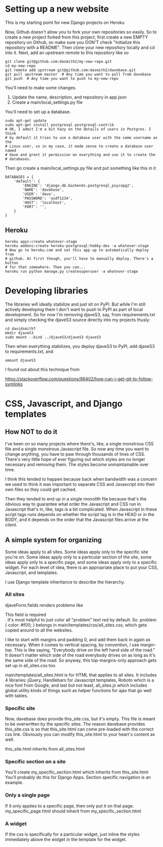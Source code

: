 # Setting up a new website

This is my starting point for new Django projects on Heroku

Now, Github doesn't allow you to fork your own repositories so easily. So to
create a new project forked from this project, first create a new EMPTY
repository on Github, so make sure you DON'T check "Initialize this repository
with a README". Then clone your new repository locally and cd into it. Next,
add an upstream remote to this repository like so

    git clone git@github.com:dasmith2/my-new-repo.git
    cd my-new-repo
    git remote add upstream git@github.com:dasmith2/davebase.git
    git pull upstream master  # Any time you want to pull from davebase
    git push  # Any time you want to push to my-new-repo

You'll need to make some changes.

1. Update the name, description, and repository in app.json
1. Create a main/local_settings.py file

You'll need to set up a database.

    sudo apt-get update
    sudo apt-get install postgresql postgresql-contrib
    # OK, I admit I'm a bit hazy on the details of users in Postgres. I think
    # by default it tries to use a database user with the same username as the
    # Linux user, so in my case, it made sense to create a database user named
    # dave and grant it permission on everything and use it to create the
    # databases.

Then go create a main/local_settings.py file and put something like this in it

    DATABASES = {
        'default': {
            'ENGINE': 'django.db.backends.postgresql_psycopg2',
            'NAME': 'davebase',
            'USER': 'dave',
            'PASSWORD': 'asdf1234',
            'HOST': 'localhost',
            'PORT': '',
        }
    }

## Heroku

    heroku apps:create whatever-stage
    heroku addons:create heroku-postgresql:hobby-dev -a whatever-stage
    # Now go to heroku.com and set this app up to automatically deploy from
    # github. At first though, you'll have to manually deploy. There's a button
    # for that somewhere. Then you can...
    heroku run python manage.py createsuperuser -a whatever-stage

# Developing libraries

The libraries will ideally stabilize and just sit on PyPI. But while I'm still
actively developing them I don't want to push to PyPI as part of local
development. So for now I'm removing djaveS3, say, from requirements.txt and
simply checking the djaveS3 source directly into my projects thusly:

    cd davidsmith7
    mkdir djaveS3
    sudo mount --bind ../djaveS3/djaveS3 djaveS3

Then when everything stabilizes, you deploy djaveS3 to PyPI, add djaveS3 to
requirements.txt, and

    umount djaveS3

I found out about this technique from

https://stackoverflow.com/questions/86402/how-can-i-get-git-to-follow-symlinks

# CSS, Javascript, and Django templates

## How NOT to do it

I've been on so many projects where there's, like, a single monstrous CSS file
and a single monstrous Javascript file. So now any time you want to change
anything, you have to paw through thousands of lines of CSS. There's very
little hope of ever figuring out which styles are no longer necessary and
removing them. The styles become unmaintainable over time.

I think this tended to happen because back when bandwidth was a concern we used
to think it was important to separate CSS and Javascript into their own files
so they could get cached.

Then they tended to end up in a single monolith file because that's the obvious
way to guarantee what order the Javascript and CSS run in. Javascript that's
in, like, <script src="whatever.js"></script> tags is a bit complicated. When
Javascript in these script tags runs depends on whether the script tag is in
the HEAD or in the BODY, and it depends on the order that the Javascript files
arrive at the client.

## A simple system for organizing

Some ideas apply to all sites. Some ideas apply only to the specific site
you're on. Some ideas apply only to a particular section of the site, some
ideas apply only to a specific page, and some ideas apply only to a specific
widget. For each level of idea, there is an appropriate place to put your CSS,
Javascript, and templates.

I use Django template inheritance to describe the hierarchy.

### All sites

djaveForm.fields renders problems like <div style="problem">This field is
required</div>. It's most helpful to just color all "problem" text red by
default. So .problem { color: #f00; } belongs in
main/templates/css/all_sites.css, which gets copied around to all the
websites.

I like to start with margins and padding 0, and add them back in again as
necessary. When it comes to vertical spacing, by convention, I use margin-top.
This is like saying, "Everybody drive on the left hand side of the road." It
doesn't matter which side of the road everybody drives on as long as it's the
same side of the road. So anyway, this top-margins-only approach gets set up in
all_sites.css too.

main/templates/all_sites.html is for HTML that applies to all sites. It
includes 4 libraries: jQuery, Handlebars for Javascript templates, Roboto which
is a nice font from Google, and last but not least, all_sites.js which includes
global utility kinds of things such as helper functions for ajax that go well
with tables.

### Specific site

Now, davebase does provide this_site.css, but it's empty. This file is
meant to be overwritten by the specific sites. The reason davebase provides
this_site.css is so that this_site.html can come pre-loaded with the
correct css link. Obviously you can modify this_site.html to your heart's
content as well.

this_site.html inherits from all_sites.html

### Specific section on a site

You'll create my_specific_section.html which inherits from this_site.html
You'll probably do this for Django Apps. Section specific navigation is an
example.

### Only a single page

If it only applies to a specific page, then only put it on that page.
my_specific_page.html should inherit from my_specific_section.html

### A widget

If the css is specifically for a particular widget, just inline the styles
immediately above the widget in the template for the widget.
